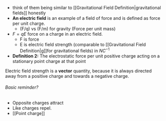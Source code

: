 - think of them being similar to [[Gravitational Field Definition|gravitational fields]] honestly
- **An electric field** is an example of a field of force and is defined as force per unit charge. 
	- (F/q) vs (F/m) for gravity (Force per unit mass)
- $F=qE$ force on a charge in an electric field.
	- F is force
	- E is electric field strength (comparable to [[Gravitational Field Definition|g]]for gravitational fields) in $N C^{-1}$
- **Definition 2:** The electrostatic force per unit positive charge acting on a stationary point charge at that point

Electric field strength is a **vector** quantity, because it is always directed away from a positive charge and towards a negative charge. 

###### Basic reminder?
- Opposite charges attract
- Like charges repel.
- [[Point charge]]